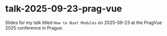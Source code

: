 # talk-2025-09-23-prag-vue
Slides for my talk titled `How to Nuxt Modules` on 2025-09-23 at the PragVue 2025 conference in Prague.
